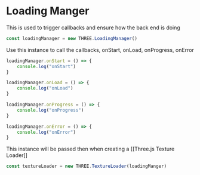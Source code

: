 # Loading Manger
This is used to trigger callbacks and ensure how the back end is doing
```js
const loadingManager = new THREE.LoadingManager()
```

Use this instance to call the callbacks, onStart, onLoad, onProgress, onError
```js
loadingManager.onStart = () => {
	console.log("onStart")
}

loadingManager.onLoad = () => {
    console.log("onLoad")
}

loadingManager.onProgress = () => {
    console.log("onProgress")
}

loadingManager.onError = () => {
    console.log("onError")
}
```

This instance will be passed then when creating a [[Three.js Texture Loader]]
```js
const textureLoader = new THREE.TextureLoader(loadingManger)
```